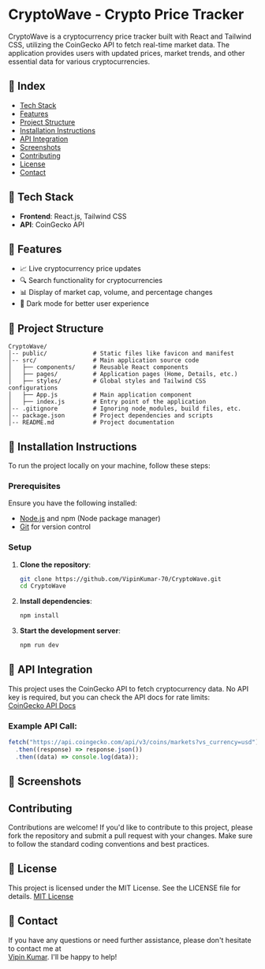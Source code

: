 # CryptoWave - Crypto Price Tracker

CryptoWave is a cryptocurrency price tracker built with React and Tailwind CSS, utilizing the CoinGecko API to fetch real-time market data. The application provides users with updated prices, market trends, and other essential data for various cryptocurrencies.

## 📑 Index

- [Tech Stack](#-tech-stack)
- [Features](#-features)
- [Project Structure](#-project-structure)
- [Installation Instructions](#-installation-instructions)
- [API Integration](#-api-integration)
- [Screenshots](#-screenshots)
- [Contributing](#-contributing)
- [License](#-license)
- [Contact](#-contact)

## 🚀 Tech Stack

- **Frontend**: React.js, Tailwind CSS
- **API**: CoinGecko API

## 🎯 Features

- 📈 Live cryptocurrency price updates
- 🔍 Search functionality for cryptocurrencies
- 📊 Display of market cap, volume, and percentage changes
- 🌙 Dark mode for better user experience

## 📂 Project Structure

```
CryptoWave/
│-- public/             # Static files like favicon and manifest
│-- src/                # Main application source code
│   ├── components/     # Reusable React components
│   ├── pages/          # Application pages (Home, Details, etc.)
│   ├── styles/         # Global styles and Tailwind CSS configurations
│   ├── App.js          # Main application component
│   ├── index.js        # Entry point of the application
│-- .gitignore          # Ignoring node_modules, build files, etc.
│-- package.json        # Project dependencies and scripts
│-- README.md           # Project documentation
```

## 🔧 Installation Instructions

To run the project locally on your machine, follow these steps:

### Prerequisites

Ensure you have the following installed:

- [Node.js](https://nodejs.org/) and npm (Node package manager)
- [Git](https://git-scm.com/) for version control

### Setup

1. **Clone the repository**:

   ```sh
   git clone https://github.com/VipinKumar-70/CryptoWave.git
   cd CryptoWave
   ```

2. **Install dependencies**:

   ```sh
   npm install
   ```

3. **Start the development server**:

   ```sh
   npm run dev
   ```

## 🔗 API Integration

This project uses the CoinGecko API to fetch cryptocurrency data. No API key is required, but you can check the API docs for rate limits:  
[CoinGecko API Docs](https://www.coingecko.com/en/api)

### Example API Call:

```js
fetch("https://api.coingecko.com/api/v3/coins/markets?vs_currency=usd")
  .then((response) => response.json())
  .then((data) => console.log(data));
```

## 📸 Screenshots




## Contributing

Contributions are welcome! If you'd like to contribute to this project, please fork the repository and submit a pull request with your changes. Make sure to follow the standard coding conventions and best practices.

## 📜 License

This project is licensed under the MIT License. See the LICENSE file for details. [MIT License](LICENSE)

## 📩 Contact

If you have any questions or need further assistance, please don't hesitate to contact me at  
[Vipin Kumar](mailto:vipin70kr@gmail.com). I'll be happy to help!
